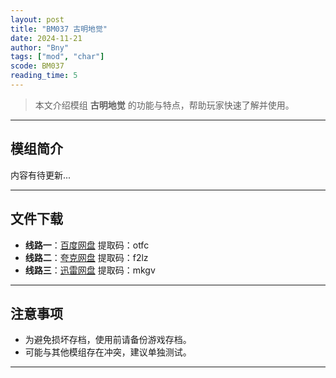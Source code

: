 ```yaml
---
layout: post
title: "BM037 古明地觉"
date: 2024-11-21
author: "Bny"
tags: ["mod", "char"]
scode: BM037
reading_time: 5
---
```


> 本文介绍模组 **古明地觉** 的功能与特点，帮助玩家快速了解并使用。

---

## 模组简介

内容有待更新...

---


## 文件下载
- **线路一**：[百度网盘](https://pan.baidu.com/s/19SL1BcCCGCo_JhLU4og5Ew?pwd=otfc)  提取码：otfc  
- **线路二**：[夸克网盘](https://pan.quark.cn/s/a068fcf2b18d?pwd=f2lz)  提取码：f2lz  
- **线路三**：[迅雷网盘](https://pan.xunlei.com/s/VOCCba5xQNZoOrhJ3-A82f-8A1?pwd=mkgv)  提取码：mkgv  

---

## 注意事项
- 为避免损坏存档，使用前请备份游戏存档。
- 可能与其他模组存在冲突，建议单独测试。

---

